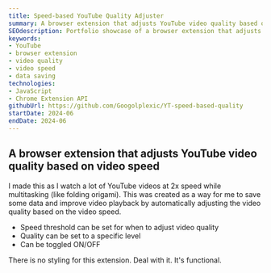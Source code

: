 ```yaml
---
title: Speed-based YouTube Quality Adjuster
summary: A browser extension that adjusts YouTube video quality based on video speed.
SEOdescription: Portfolio showcase of a browser extension that adjusts YouTube video quality based on video speed. Can help save data and improve video playback.
keywords:
- YouTube
- browser extension
- video quality
- video speed
- data saving
technologies: 
- JavaScript
- Chrome Extension API
githubUrl: https://github.com/Googolplexic/YT-speed-based-quality
startDate: 2024-06
endDate: 2024-06
---
```


## A browser extension that adjusts YouTube video quality based on video speed

I made this as I watch a lot of YouTube videos at 2x speed while multitasking (like folding origami). This was created as a way for me to save some data and improve video playback by automatically adjusting the video quality based on the video speed.

- Speed threshold can be set for when to adjust video quality
- Quality can be set to a specific level
- Can be toggled ON/OFF

There is no styling for this extension. Deal with it. It's functional.
